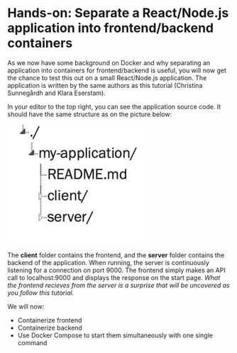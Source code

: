 # Hands-on: Separate a React/Node.js application into frontend/backend containers


As we now have some background on Docker and why separating an application into containers for frontend/backend is useful, you will now get the chance to test this out on a small React/Node.js application. The application is written by the same authors as this tutorial (Christina Sunnegårdh and Klara Eserstam).

In your editor to the top right, you can see the application source code. It should have the same structure as on the picture below:

![Docker4](https://github.com/christinasunnegardh/katacoda-scenarios/blob/master/dockertutorial/assets/4.png?raw=true)

The **client** folder contains the frontend, and the **server** folder contains the backend of the application. When running, the server is continuously listening for a connection on port 9000. The frontend simply makes an API call to localhost:9000 and displays the response on the start page. *What the frontend recieves from the server is a surprise that will be uncovered as you follow this tutorial.*

We will now:
- Containerize frontend
- Containerize backend
- Use Docker Compose to start them simultaneously with one single command
